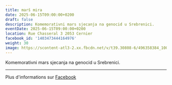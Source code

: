 ```yaml
---
title: marš mira
date: 2025-06-15T09:00:00+0200
draft: false
description: Komemorativni mars sjecanja na genocid u Srebrenici.
eventDate: 2025-06-15T09:00:00+0200
location: Rue Chasseral 3 2053 Cernier
facebook_id: '1403473444164976'
weight: 30
image: https://scontent-atl3-2.xx.fbcdn.net/v/t39.30808-6/496358384_1007574214836511_4806363768185633011_n.jpg?_nc_cat=102&ccb=1-7&_nc_sid=9e60e4&_nc_ohc=gZwAsVL_AkkQ7kNvwHM6Z1G&_nc_oc=AdlTE-IBlE5M3iFU27kcCcV1XobQ0qmQtqXRKDUNvHl1pXnZJJ6-cBsSjPqzbpp9O2w&_nc_zt=23&_nc_ht=scontent-atl3-2.xx&edm=ABTKTjYEAAAA&_nc_gid=Q-wRN96rJHGdsK6wrvklyw&oh=00_AfRIO0EuUP21n7bsxKjDjYC_ltMU2nZZMZX8rNQFXt76rw&oe=688B8C6E
---
```


Komemorativni mars sjecanja na genocid u Srebrenici.

---

Plus d'informations sur [Facebook](https://facebook.com/events/1403473444164976)